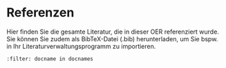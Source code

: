 # Referenzen

Hier finden Sie die gesamte Literatur, die in dieser OER referenziert wurde. Sie können Sie zudem als BibTeX-Datei (.bib) herunterladen, um Sie bspw. in Ihr Literaturverwaltungsprogramm zu importieren.

```{bibliography}
:filter: docname in docnames
```
